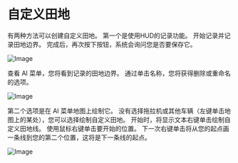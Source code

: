 # 自定义田地


有两种方法可以创建自定义田地。
第一个是使用HUD的记录功能。
开始记录并记录田地边界。
完成后，再次按下按钮，系统会询问您是否要保存它。


![Image](assets/imagesrecordcustomhelp_0_0_765_510.png)

查看 AI 菜单，您将看到记录的田地边界。
通过单击名称，您将获得删除或重命名的选项。 


![Image](assets/imagesdonecustomhelp_0_0_765_510.png)

第二个选项是在 AI 菜单地图上绘制它。
没有选择拖拉机或其他车辆（左键单击地图上的某处），您可以选择绘制自定义田地。
开始时，将显示文本右键单击绘制自定义田地线。
使用鼠标右键单击要开始的位置。
下一次右键单击将从您的起点画一条线到您的第二个位置，这将是下一条线的起点。


![Image](assets/imagesdrawcustomhelp_0_0_765_510.png)

